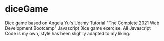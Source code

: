 # diceGame



Dice game based on Angela Yu's Udemy Tutorial "The Complete 2021 Web Development Bootcamp" Javascript Dice game exercise. All Javascript Code is my own, style has been slightly adapted to my liking. 